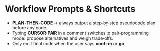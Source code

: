 # Workflow Prompts & Shortcuts

- **PLAN‑THEN‑CODE** → always output a step‑by‑step pseudocode plan before any code.
- Typing **CURSOR:PAIR** in a comment switches to pair‑programming mode: propose alternatives and weigh trade‑offs.
- Only emit final code when the user says **confirm** or **go**.
